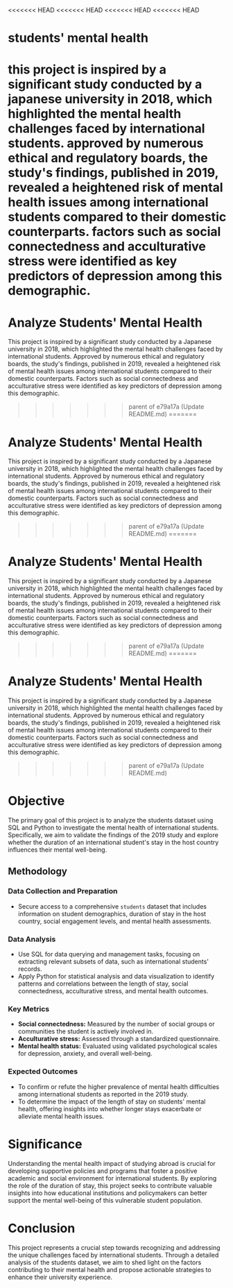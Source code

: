 <<<<<<< HEAD
<<<<<<< HEAD
<<<<<<< HEAD
<<<<<<< HEAD
# students' mental health
this project is inspired by a significant study conducted by a japanese university in 2018, which highlighted the mental health challenges faced by international students. approved by numerous ethical and regulatory boards, the study's findings, published in 2019, revealed a heightened risk of mental health issues among international students compared to their domestic counterparts. factors such as social connectedness and acculturative stress were identified as key predictors of depression among this demographic.
=======
# Analyze Students' Mental Health
This project is inspired by a significant study conducted by a Japanese university in 2018, which highlighted the mental health challenges faced by international students. Approved by numerous ethical and regulatory boards, the study's findings, published in 2019, revealed a heightened risk of mental health issues among international students compared to their domestic counterparts. Factors such as social connectedness and acculturative stress were identified as key predictors of depression among this demographic.
>>>>>>> parent of e79a17a (Update README.md)
=======
# Analyze Students' Mental Health
This project is inspired by a significant study conducted by a Japanese university in 2018, which highlighted the mental health challenges faced by international students. Approved by numerous ethical and regulatory boards, the study's findings, published in 2019, revealed a heightened risk of mental health issues among international students compared to their domestic counterparts. Factors such as social connectedness and acculturative stress were identified as key predictors of depression among this demographic.
>>>>>>> parent of e79a17a (Update README.md)
=======
# Analyze Students' Mental Health
This project is inspired by a significant study conducted by a Japanese university in 2018, which highlighted the mental health challenges faced by international students. Approved by numerous ethical and regulatory boards, the study's findings, published in 2019, revealed a heightened risk of mental health issues among international students compared to their domestic counterparts. Factors such as social connectedness and acculturative stress were identified as key predictors of depression among this demographic.
>>>>>>> parent of e79a17a (Update README.md)
=======
# Analyze Students' Mental Health
This project is inspired by a significant study conducted by a Japanese university in 2018, which highlighted the mental health challenges faced by international students. Approved by numerous ethical and regulatory boards, the study's findings, published in 2019, revealed a heightened risk of mental health issues among international students compared to their domestic counterparts. Factors such as social connectedness and acculturative stress were identified as key predictors of depression among this demographic.
>>>>>>> parent of e79a17a (Update README.md)

# Objective
The primary goal of this project is to analyze the students dataset using SQL and Python to investigate the mental health of international students. Specifically, we aim to validate the findings of the 2019 study and explore whether the duration of an international student's stay in the host country influences their mental well-being.

## Methodology

### Data Collection and Preparation

- Secure access to a comprehensive `students` dataset that includes information on student demographics, duration of stay in the host country, social engagement levels, and mental health assessments.

### Data Analysis

- Use SQL for data querying and management tasks, focusing on extracting relevant subsets of data, such as international students' records.
- Apply Python for statistical analysis and data visualization to identify patterns and correlations between the length of stay, social connectedness, acculturative stress, and mental health outcomes.

### Key Metrics

- **Social connectedness:** Measured by the number of social groups or communities the student is actively involved in.
- **Acculturative stress:** Assessed through a standardized questionnaire.
- **Mental health status:** Evaluated using validated psychological scales for depression, anxiety, and overall well-being.

### Expected Outcomes

- To confirm or refute the higher prevalence of mental health difficulties among international students as reported in the 2019 study.
- To determine the impact of the length of stay on students' mental health, offering insights into whether longer stays exacerbate or alleviate mental health issues.

# Significance
Understanding the mental health impact of studying abroad is crucial for developing supportive policies and programs that foster a positive academic and social environment for international students. By exploring the role of the duration of stay, this project seeks to contribute valuable insights into how educational institutions and policymakers can better support the mental well-being of this vulnerable student population.

# Conclusion
This project represents a crucial step towards recognizing and addressing the unique challenges faced by international students. Through a detailed analysis of the students dataset, we aim to shed light on the factors contributing to their mental health and propose actionable strategies to enhance their university experience.
